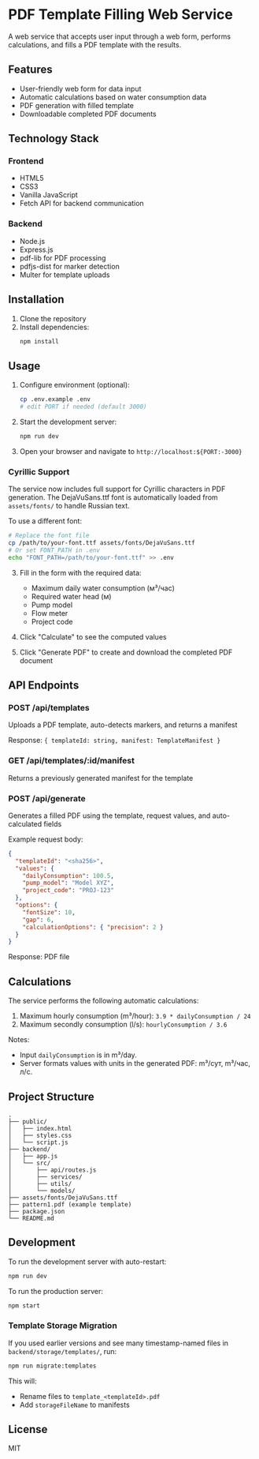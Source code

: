 # PDF Template Filling Web Service

A web service that accepts user input through a web form, performs calculations, and fills a PDF template with the results.

## Features

- User-friendly web form for data input
- Automatic calculations based on water consumption data
- PDF generation with filled template
- Downloadable completed PDF documents

## Technology Stack

### Frontend
- HTML5
- CSS3
- Vanilla JavaScript
- Fetch API for backend communication

### Backend
- Node.js
- Express.js
- pdf-lib for PDF processing
- pdfjs-dist for marker detection
- Multer for template uploads

## Installation

1. Clone the repository
2. Install dependencies:
   ```bash
   npm install
   ```

## Usage

1. Configure environment (optional):
   ```bash
   cp .env.example .env
   # edit PORT if needed (default 3000)
   ```

2. Start the development server:
   ```bash
   npm run dev
   ```

3. Open your browser and navigate to `http://localhost:${PORT:-3000}`

### Cyrillic Support

The service now includes full support for Cyrillic characters in PDF generation. The DejaVuSans.ttf font is automatically loaded from `assets/fonts/` to handle Russian text.

To use a different font:
```bash
# Replace the font file
cp /path/to/your-font.ttf assets/fonts/DejaVuSans.ttf
# Or set FONT_PATH in .env
echo "FONT_PATH=/path/to/your-font.ttf" >> .env
```

3. Fill in the form with the required data:
   - Maximum daily water consumption (м³/час)
   - Required water head (м)
   - Pump model
   - Flow meter
   - Project code

4. Click "Calculate" to see the computed values

5. Click "Generate PDF" to create and download the completed PDF document

## API Endpoints

### POST /api/templates
Uploads a PDF template, auto-detects markers, and returns a manifest

Response: `{ templateId: string, manifest: TemplateManifest }`

### GET /api/templates/:id/manifest
Returns a previously generated manifest for the template

### POST /api/generate
Generates a filled PDF using the template, request values, and auto-calculated fields

Example request body:
```json
{
  "templateId": "<sha256>",
  "values": {
    "dailyConsumption": 100.5,
    "pump_model": "Model XYZ",
    "project_code": "PROJ-123"
  },
  "options": {
    "fontSize": 10,
    "gap": 6,
    "calculationOptions": { "precision": 2 }
  }
}
```

Response: PDF file

## Calculations

The service performs the following automatic calculations:

1. Maximum hourly consumption (m³/hour): `3.9 * dailyConsumption / 24`
2. Maximum secondly consumption (l/s): `hourlyConsumption / 3.6`

Notes:
- Input `dailyConsumption` is in m³/day.
- Server formats values with units in the generated PDF: m³/сут, m³/час, л/с.

## Project Structure

```
.
├── public/
│   ├── index.html
│   ├── styles.css
│   └── script.js
├── backend/
│   ├── app.js
│   └── src/
│       ├── api/routes.js
│       ├── services/
│       ├── utils/
│       └── models/
├── assets/fonts/DejaVuSans.ttf
├── pattern1.pdf (example template)
├── package.json
└── README.md
```

## Development

To run the development server with auto-restart:
```bash
npm run dev
```

To run the production server:
```bash
npm start
```

### Template Storage Migration

If you used earlier versions and see many timestamp-named files in `backend/storage/templates/`, run:
```bash
npm run migrate:templates
```
This will:
- Rename files to `template_<templateId>.pdf`
- Add `storageFileName` to manifests

## License

MIT
